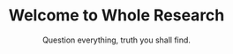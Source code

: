 <h1 align="center">Welcome to Whole Research</h1>
<p align="center">Question everything, truth you shall find.</p>
